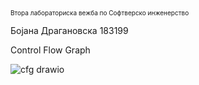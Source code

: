 <font size=1>Втора лабораториска вежба по Софтверско инженерство</font>

Бојана Драгановска 183199

Control Flow Graph

![cfg drawio](https://github.com/Bojana-Draganovska/SI_2023_lab2_183199/assets/96067158/0a321b97-5d15-49d5-b3db-362131b1036a)
